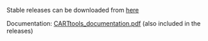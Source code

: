 

Stable releases can be downloaded from [here](https://github.com/RahmanTeamDevelopment/CARTtools/releases)

Documentation: [CARTtools_documentation.pdf](https://github.com/RahmanTeamDevelopment/CARTtools/blob/master/CARTtools_documentation.pdf)
(also included in the releases)